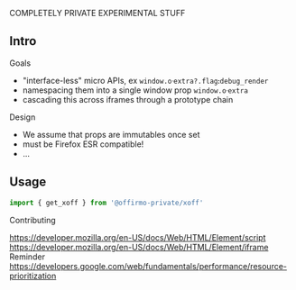 
COMPLETELY PRIVATE EXPERIMENTAL STUFF

## Intro

Goals
* "interface-less" micro APIs, ex `window.oᐧextra?.flagꓽdebug_render`
* namespacing them into a single window prop `window.oᐧextra`
* cascading this across iframes through a prototype chain

Design
* We assume that props are immutables once set
* must be Firefox ESR compatible!
* ...


## Usage
```ts
import { get_xoff } from '@offirmo-private/xoff'
```


Contributing


https://developer.mozilla.org/en-US/docs/Web/HTML/Element/script
https://developer.mozilla.org/en-US/docs/Web/HTML/Element/iframe
Reminder https://developers.google.com/web/fundamentals/performance/resource-prioritization

